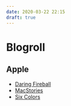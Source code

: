 ```yaml
---
date: 2020-03-22 22:15
draft: true
---
```


# Blogroll

## Apple
- [Daring Fireball](https://daringfireball.net/)
- [MacStories](https://www.macstories.net/)
- [Six Colors](https://www.sixcolors.com/)
